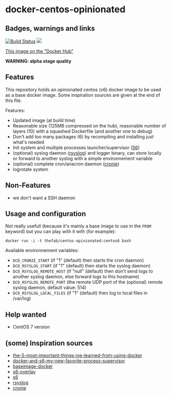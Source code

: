 # docker-centos-opinionated

## Badges, warnings and links

[![Build Status](https://travis-ci.org/thefab/docker-centos-opinionated.svg?branch=master)](https://travis-ci.org/thefab/docker-centos-opinionated)
[![](https://badge.imagelayers.io/thefab/centos-opinionated:latest.svg)](https://imagelayers.io/?images=thefab/centos-opinionated:centos6 'badge from imagelayers.io')

[This image on the "Docker Hub"](https://hub.docker.com/r/thefab/centos-opinionated/)

**WARNING: alpha stage quality**

## Features

This repository holds an opinionated centos (v6) docker image to be used as a 
base docker image. Some inspiration sources are given at the end of this file.

Features:

- Updated image (at build time)
- Reasonable size (125MB compressed on the hub), reasonable number of layers (10) with a squashed Dockerfile (and another one to debug)
- Don't add too many packages (6) by recompiling and installing just what's needed
- Init system and multiple processes launcher/supervisor ([S6](http://skarnet.org/software/s6/overview.html))
- (optional) syslog daemon ([rsyslog](http://www.rsyslog.com)) and logger binary, can store locally or forward to another syslog with a simple environnement variable
- (optional) complete cron/anacron daemon ([cronie](https://fedorahosted.org/cronie/))
- logrotate system

## Non-Features

- we don't want a SSH daemon

## Usage and configuration

Not really usefull (because it's mainly a base image to use in the `FROM` keyword) but you can play with it with (for example):

    docker run -i -t thefab/centos-opinionated:centos6 bash

Available environnement variables:

- `DCO_CRONIE_START` (if "1" (default) then starts the cron daemon)
- `DCO_RSYSLOG_START` (if "1" (default) then starts the syslog daemon)
- `DCO_RSYSLOG_REMOTE_HOST` (if "null" (default) then don't send logs to another syslog daemon, else forward logs to this hostname)
- `DCO_RSYSLOG_REMOTE_PORT` (the remote UDP port of the (optional) remote syslog daemon, default value: 514)
- `DCO_RSYSLOG_LOCAL_FILES` (if "1" (default) then log to local files in /var/log)

## Help wanted 

- CentOS 7 version

## (some) Inspiration sources

- [the-5-most-important-things-ive-learned-from-using-docker](http://blog.tutum.co/2014/10/28/the-5-most-important-things-ive-learned-from-using-docker/)
- [docker-and-s6-my-new-favorite-process-supervisor](http://blog.tutum.co/2014/12/02/docker-and-s6-my-new-favorite-process-supervisor/)
- [baseimage-docker](http://phusion.github.io/baseimage-docker/)
- [s6-overlay](https://github.com/just-containers/s6-overlay)
- [s6](http://skarnet.org/software/s6/overview.html)
- [rsyslog](http://www.rsyslog.com/)
- [cronie](https://fedorahosted.org/cronie/)
